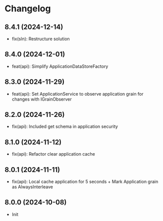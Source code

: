 # Changelog

## 8.4.1 (2024-12-14)
- fix(sln): Restructure solution

## 8.4.0 (2024-12-01)
- feat(api): Simplify ApplicationDataStoreFactory

## 8.3.0 (2024-11-29)
- feat(api): Set ApplicationService to observe application grain for changes with IGrainObserver

## 8.2.0 (2024-11-26)
- fix(api): Included get schema in application security

## 8.1.0 (2024-11-12)
- fix(api): Refactor clear application cache

## 8.0.1 (2024-11-11)
- fix(api): Local cache application for 5 seconds + Mark Application grain as AlwaysInterleave

## 8.0.0 (2024-10-08)
- Init